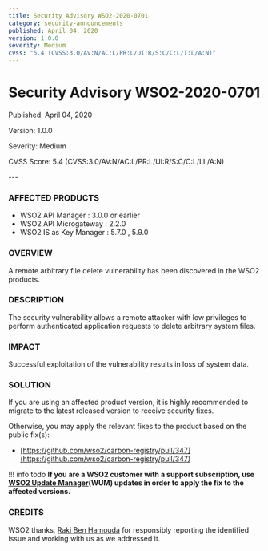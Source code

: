 ```yaml
---
title: Security Advisory WSO2-2020-0701
category: security-announcements
published: April 04, 2020
version: 1.0.0
severity: Medium
cvss: "5.4 (CVSS:3.0/AV:N/AC:L/PR:L/UI:R/S:C/C:L/I:L/A:N)"
---
```


# Security Advisory WSO2-2020-0701

<p class="doc-info">Published: April 04, 2020</p>
<p class="doc-info">Version: 1.0.0</p>
<p class="doc-info">Severity: Medium</p>
<p class="doc-info">CVSS Score: 5.4 (CVSS:3.0/AV:N/AC:L/PR:L/UI:R/S:C/C:L/I:L/A:N)</p>
---

### AFFECTED PRODUCTS
* WSO2 API Manager : 3.0.0 or earlier
* WSO2 API Microgateway : 2.2.0
* WSO2 IS as Key Manager : 5.7.0 , 5.9.0


### OVERVIEW
A remote arbitrary file delete vulnerability has been discovered in the WSO2 products.


### DESCRIPTION
The security vulnerability allows a remote attacker with low privileges to perform authenticated application requests to delete arbitrary system files.


### IMPACT
Successful exploitation of the vulnerability results in loss of system data.


### SOLUTION
If you are using an affected product version, it is highly recommended to migrate to the latest released version to receive security fixes.

Otherwise, you may apply the relevant fixes to the product based on the public fix(s):

* [https://github.com/wso2/carbon-registry/pull/347](https://github.com/wso2/carbon-registry/pull/347)


!!! info todo
    **If you are a WSO2 customer with a support subscription, use [WSO2 Update Manager](https://wso2.com/updates/wum)(WUM) updates in order to apply the fix to the affected versions.**


### CREDITS
WSO2 thanks, [Raki Ben Hamouda](https://www.linkedin.com/in/rakibha) for responsibly reporting the identified issue and working with us as we addressed it.
